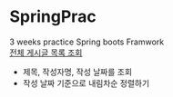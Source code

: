 # SpringPrac
3 weeks practice Spring boots Framwork
<br>[전체 게시글 목록 조회](https://github.com/KimjaehoLy/SpringPrac)
<ul>
  <li>제목, 작성자명, 작성 날짜를 조회</li>
  <li>작성 날짜 기준으로 내림차순 정렬하기</ul>
</ul>
